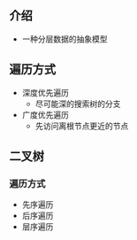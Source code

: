 ## 介绍
  - 一种分层数据的抽象模型

## 遍历方式
  - 深度优先遍历
    - 尽可能深的搜索树的分支
  - 广度优先遍历
    - 先访问离根节点更近的节点

## 二叉树

### 遍历方式
- 先序遍历
- 后序遍历
- 层序遍历